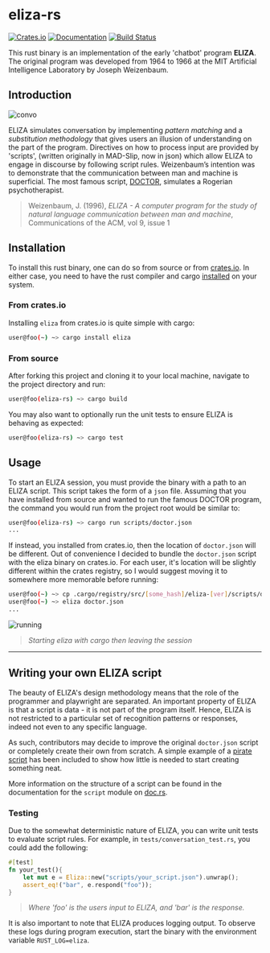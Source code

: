 # eliza-rs
[![Crates.io](https://img.shields.io/crates/v/eliza.svg)](https://crates.io/crates/eliza)
[![Documentation](https://docs.rs/eliza/badge.svg)](https://docs.rs/eliza)
[![Build Status](https://travis-ci.org/arosspope/eliza-rs.svg?branch=master)](https://travis-ci.org/arosspope/eliza-rs)

This rust binary is an implementation of the early 'chatbot' program **ELIZA**. The original program was developed from 1964 to 1966 at the MIT Artificial Intelligence Laboratory by Joseph Weizenbaum.

## Introduction

![convo](http://i.imgur.com/Z69mFI8.gif)

ELIZA simulates conversation by implementing _pattern matching_ and a _substitution methodology_ that gives users an illusion of understanding on the part of the program. Directives on how to process input are provided by 'scripts', (written originally in MAD-Slip, now in json) which allow ELIZA to engage in discourse by following script rules. Weizenbaum’s intention was to demonstrate that the communication between man and machine is superficial. The most famous script, [DOCTOR](scripts/doctor.json), simulates a Rogerian psychotherapist. 

> Weizenbaum, J. (1996), _ELIZA - A computer program for the study of natural language communication between man and machine_, Communications of the ACM, vol 9, issue 1

## Installation

To install this rust binary, one can do so from source or from [crates.io](https://crates.io/crates/eliza). In either case, you need to have the rust compiler and cargo [installed](https://rustup.rs/) on your system.

### From crates.io

Installing `eliza` from crates.io is quite simple with cargo:
```bash
user@foo(~) ~> cargo install eliza
```

### From source

After forking this project and cloning it to your local machine, navigate to the project directory and run:

```bash
user@foo(eliza-rs) ~> cargo build
```

You may also want to optionally run the unit tests to ensure ELIZA is behaving as expected:

```bash
user@foo(eliza-rs) ~> cargo test
```

## Usage

To start an ELIZA session, you must provide the binary with a path to an ELIZA script. This script takes the form of a `json` file. Assuming that you have installed from source and wanted to run the famous DOCTOR program, the command you would run from the project root would be similar to:

```bash
user@foo(eliza-rs) ~> cargo run scripts/doctor.json
...
```

If instead, you installed from crates.io, then the location of `doctor.json` will be different. Out of convenience I decided to bundle the `doctor.json` script with the eliza binary on crates.io. For each user, it's location will be slightly different within the crates registry, so I would suggest moving it to somewhere more memorable before running:

```bash
user@foo(~) ~> cp .cargo/registry/src/[some_hash]/eliza-[ver]/scripts/doctor.json .
user@foo(~) ~> eliza doctor.json
...
```

![running](https://i.imgur.com/RUneq7b.gif)
> _Starting eliza with cargo then leaving the session_

_________

## Writing your own ELIZA script

The beauty of ELIZA's design methodology means that the role of the programmer and playwright are separated. An important property of ELIZA is that a script is data - it is not part of the program itself. Hence, ELIZA is not restricted to a particular set of recognition patterns or responses, indeed not even to any specific language.

As such, contributors may decide to improve the original `doctor.json` script or completely create their own from scratch. A simple example of a [pirate script](scripts/pirate.json) has been included to show how little is needed to start creating something neat.

More information on the structure of a script can be found in the documentation for the `script` module on [doc.rs](https://docs.rs/eliza).

### Testing

Due to the somewhat deterministic nature of ELIZA, you can write unit tests to evaluate script rules. For example, in `tests/conversation_test.rs`, you could add the following:

```rust
#[test]
fn your_test(){
    let mut e = Eliza::new("scripts/your_script.json").unwrap();
    assert_eq!("bar", e.respond("foo"));
}
```
> _Where 'foo' is the users input to ELIZA, and 'bar' is the response._

It is also important to note that ELIZA produces logging output. To observe these logs during program execution, start the binary with the environment variable `RUST_LOG=eliza`.
